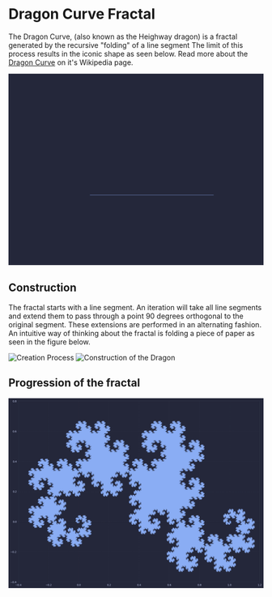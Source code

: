 # Dragon Curve Fractal

The Dragon Curve, (also known as the Heighway dragon) is a fractal generated by the recursive "folding" of a line segment The limit of this process results in the iconic shape as seen below. Read more about the [Dragon Curve](https://en.wikipedia.org/wiki/Dragon_curve) on it's Wikipedia page.

![Iterations of the Dragon Curve Fractal](./assets/DragonFractalAnimation.gif)

## Construction

The fractal starts with a line segment. An iteration will take all line segments and extend them to pass through a point 90 degrees orthogonal to the original segment. These extensions are performed in an alternating fashion. An intuitive way of thinking about the fractal is folding a piece of paper as seen in the figure below.

![Creation Process](./assets/Dragon_curve_construction.gif)
![Construction of the Dragon](https://upload.wikimedia.org/wikipedia/commons/thumb/9/97/Dragon_curve_iterations_%282%29.svg/2880px-Dragon_curve_iterations_%282%29.svg.png)

## Progression of the fractal

![Dragon Curve Fractal](./assets/DragonFractal.png)
